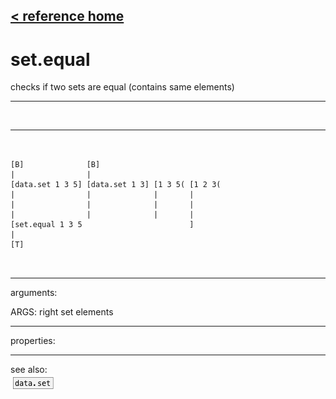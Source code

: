 [< reference home](ceammc_lib.html)
---

# set.equal


checks if two sets are equal (contains same elements)

---

<br>


---


```


[B]              [B]
|                |
[data.set 1 3 5] [data.set 1 3] [1 3 5( [1 2 3(
|                |              |       |
|                |              |       |
|                |              |       |
[set.equal 1 3 5                        ]
|
[T]

            
```

---
arguments:

ARGS: right set elements<br>

---
properties:


---
see also:<br>
[![data.set](img/object_data.set.png)](data.set.html)
